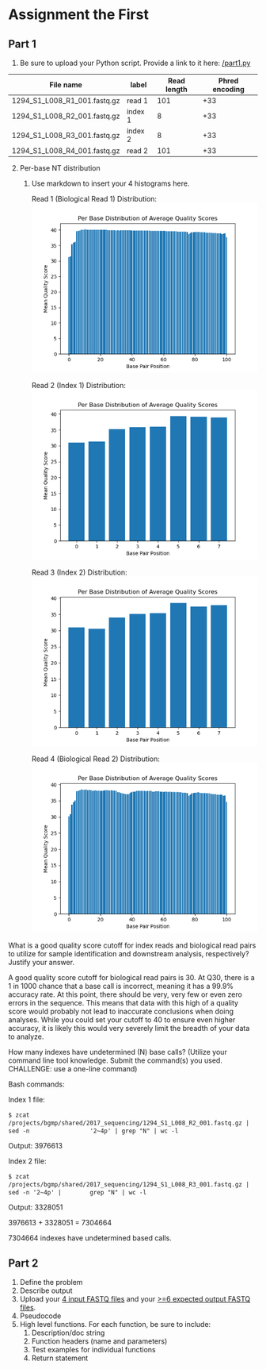 # Assignment the First

## Part 1
1. Be sure to upload your Python script. Provide a link to it here: [/part1.py](part1/part1.py)

| File name | label | Read length | Phred encoding |
|---|---|---|---|
| 1294_S1_L008_R1_001.fastq.gz | read 1 | 101 | +33 |
| 1294_S1_L008_R2_001.fastq.gz | index 1 | 8 | +33 |
| 1294_S1_L008_R3_001.fastq.gz | index 2 | 8 | +33 |
| 1294_S1_L008_R4_001.fastq.gz | read 2 | 101 | +33 |

2. Per-base NT distribution
    1. Use markdown to insert your 4 histograms here.
    
        Read 1 (Biological Read 1) Distribution:
            ![Read 1 Distribution](part1/read_1.distribution.png)
    
        Read 2 (Index 1) Distribution:
            ![Read 2 Distribution](part1/read_2.distribution.png)
    
        Read 3 (Index 2) Distribution:
            ![Read 3 Distribution](part1/read_3.distribution.png)
        
        Read 4 (Biological Read 2) Distribution: 
            ![Read 4 Distribution](part1/read_4.distribution.png)


What is a good quality score cutoff for index reads and biological read pairs to utilize for sample identification and downstream analysis, respectively? Justify your answer.

A good quality score cutoff for biological read pairs is 30. At Q30, there is a 1 in 1000 chance that a base call is incorrect, meaning it has a 99.9% accuracy rate. At this point, there should be very, very few or even zero errors in the sequence. This means that data with this high of a quality score would probably not lead to inaccurate conclusions when doing analyses. While you could set your cutoff to 40 to ensure even higher accuracy, it is likely this would very severely limit the breadth of your data to analyze. 

How many indexes have undetermined (N) base calls? (Utilize your command line tool knowledge. Submit the command(s) you used. CHALLENGE: use a one-line command)

Bash commands:  

    
Index 1 file:  

    $ zcat /projects/bgmp/shared/2017_sequencing/1294_S1_L008_R2_001.fastq.gz | sed -n                 '2~4p' | grep "N" | wc -l 
    
Output: 
    3976613
    
Index 2 file:  


```
$ zcat /projects/bgmp/shared/2017_sequencing/1294_S1_L008_R3_001.fastq.gz | sed -n '2~4p' |        grep "N" | wc -l 

```
Output: 
    3328051

3976613 + 3328051 = 7304664  


7304664 indexes have undetermined based calls. 


    
## Part 2
1. Define the problem
2. Describe output
3. Upload your [4 input FASTQ files](../TEST-input_FASTQ) and your [>=6 expected output FASTQ files](../TEST-output_FASTQ).
4. Pseudocode
5. High level functions. For each function, be sure to include:
    1. Description/doc string
    2. Function headers (name and parameters)
    3. Test examples for individual functions
    4. Return statement
